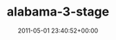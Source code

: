 ---
title:		"alabama-3-stage"
type:		"photos"
mediatype:		"upload"
location:		"TBC"
date:		"2011-05-01 23:40:52+00:00"
album:		"music"
filename:		"alabama-3-stage.md"
series:		""
cl_public_id:		"music/alabama-3-stage"
cl_version:		1497004838
format:		"tiff"
bytes:		5315936
width:		2560
height:		1440
colours:
- "#232323"
- "#848484"
- "#D1D0D0"
- "#7D7D7C"
exposure_mode:		"Manual"
program:		"Manual"
aperture:		"5.0"
focal_length:		"18.0 mm"
iso:		"4000"
shutter_speed:		"1/50"
metering:		"Multi-segment"
flash:		"Off, Did not fire"
white_balance:		"Custom"
colour_temp:		"3450"
has_crop:		"false"
orientation:		"Horizontal (normal)"
camera_model:		"NIKON D7000"
lens_info:		"18-200mm f/3.5-5.6"
artist:		"No artist info"
x_resolution:		"300"
y_resolution:		"300"
---